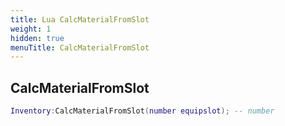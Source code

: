 ```yaml
---
title: Lua CalcMaterialFromSlot
weight: 1
hidden: true
menuTitle: CalcMaterialFromSlot
---
```

## CalcMaterialFromSlot
```lua
Inventory:CalcMaterialFromSlot(number equipslot); -- number
```